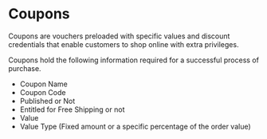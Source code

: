 # Coupons

Coupons are vouchers preloaded with specific values and discount credentials that enable customers to shop online with extra privileges.

Coupons hold the following information required for a successful process of purchase.
* Coupon Name
* Coupon Code
* Published or Not
* Entitled for Free Shipping or not
* Value
* Value Type (Fixed amount or a specific percentage of the order value)